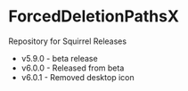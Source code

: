 # ForcedDeletionPathsX
Repository for Squirrel Releases

* v5.9.0 - beta release
* v6.0.0 - Released from beta
* v6.0.1 - Removed desktop icon
